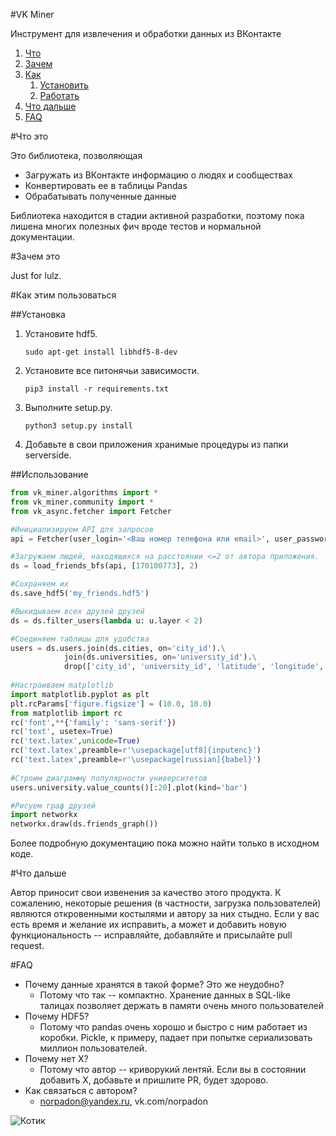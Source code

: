 #VK Miner

Инструмент для извлечения и обработки данных из ВКонтакте

1.  [Что](#что-это)
2.  [Зачем](#зачем-это)
3.  [Как](#как-этим-пользоваться)
    1.  [Установить](#установка)
    2.  [Работать](#использование)
4.  [Что дальше](#что-дальше)
5. [FAQ](#faq)

#Что это

Это библиотека, позволяющая

* Загружать из ВКонтакте информацию о людях и сообществах
* Конвертировать ее в таблицы Pandas
* Обрабатывать полученные данные

Библиотека находится в стадии активной разработки, поэтому пока лишена многих полезных фич вроде тестов и нормальной документации.

#Зачем это

Just for lulz.

#Как этим пользоваться

##Установка

1.  Установите hdf5.
    ```
    sudo apt-get install libhdf5-8-dev
    ```
2.  Установите все питонячьи зависимости.
    ```
    pip3 install -r requirements.txt
    ```
3.  Выполните setup.py.
    ```
    python3 setup.py install
    ```
4. Добавьте в свои приложения хранимые процедуры из папки serverside.
    
##Использование

```python
from vk_miner.algorithms import *
from vk_miner.community import *
from vk_async.fetcher import Fetcher 

#Инициализируем API для запросов
api = Fetcher(user_login='<Ваш номер телефона или email>', user_password='<Ваш пароль>', app_ids=[<Список ваших приложений>])

#Загружаем людей, находящихся на расстоянии <=2 от автора приложения.
ds = load_friends_bfs(api, [170100773], 2)

#Сохраняем их
ds.save_hdf5('my_friends.hdf5')

#Выкидываем всех друзей друзей
ds = ds.filter_users(lambda u: u.layer < 2)

#Соединяем таблицы для удобства
users = ds.users.join(ds.cities, on='city_id').\
            join(ds.universities, on='university_id').\
            drop(['city_id', 'university_id', 'latitude', 'longitude', 'last_seen'], axis=1)
           
#Настраиваем matplotlib
import matplotlib.pyplot as plt
plt.rcParams['figure.figsize'] = (10.0, 10.0)
from matplotlib import rc
rc('font',**{'family': 'sans-serif'})
rc('text', usetex=True)
rc('text.latex',unicode=True)
rc('text.latex',preamble=r'\usepackage[utf8]{inputenc}')
rc('text.latex',preamble=r'\usepackage[russian]{babel}')
            
#Строим диаграмму популярности университетов
users.university.value_counts()[:20].plot(kind='bar')

#Рисуем граф друзей
import networkx
networkx.draw(ds.friends_graph())
```

Более подробную документацию пока можно найти только в исходном коде.

#Что дальше

Автор приносит свои извенения за качество этого продукта.
К сожалению, некоторые решения (в частности, загрузка пользователей) являются откровенными костылями и автору за них стыдно.
Если у вас есть время и желание их исправить, а может и добавить новую функциональность -- исправляйте, добавляйте и присылайте pull request.

#FAQ

* Почему данные хранятся в такой форме? Это же неудобно?
    * Потому что так -- компактно. Хранение данных в SQL-like талицах позволяет держать в памяти очень много пользователей
* Почему HDF5?
    * Потому что pandas очень хорошо и быстро с ним работает из коробки. Pickle, к примеру, падает при попытке сериализовать миллион пользователей.
* Почему нет X?
    * Потому что автор -- криворукий лентяй. Если вы в состоянии добавить X, добавьте и пришлите PR, будет здорово.
* Как связаться с автором?
    * norpadon@yandex.ru, vk.com/norpadon
    
![Котик](https://pp.vk.me/c624526/v624526773/417a6/fGsVuC7sXyc.jpg)
